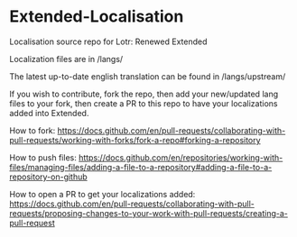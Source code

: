 # Extended-Localisation
Localisation source repo for Lotr: Renewed Extended

Localization files are in /langs/

The latest up-to-date english translation can be found in /langs/upstream/

If you wish to contribute, fork the repo, then add your new/updated lang files to your fork, then create a PR to this repo to have your localizations added into Extended.

How to fork:
https://docs.github.com/en/pull-requests/collaborating-with-pull-requests/working-with-forks/fork-a-repo#forking-a-repository

How to push files:
https://docs.github.com/en/repositories/working-with-files/managing-files/adding-a-file-to-a-repository#adding-a-file-to-a-repository-on-github

How to open a PR to get your localizations added:
https://docs.github.com/en/pull-requests/collaborating-with-pull-requests/proposing-changes-to-your-work-with-pull-requests/creating-a-pull-request
